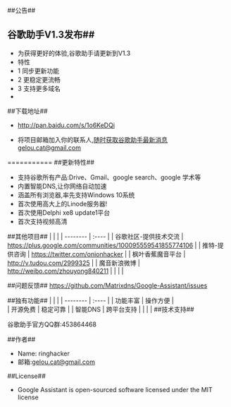 ##公告##
## 谷歌助手V1.3发布##
- 为获得更好的体验,谷歌助手请更新到V1.3 
- 特性 
- 1 同步更新功能 
- 2 更稳定更流畅 
- 3 支持更多域名
- 
##下载地址##
-  http://pan.baidu.com/s/1o6KeDQi

- 将项目邮箱加入你的联系人,随时获取谷歌助手最新消息gelou.cat@gmail.com


===========
##更新特性##

- 支持谷歌所有产品:Drive、Gmail、google search、google 学术等
- 内置智能DNS,让你网络自动加速
- 涵盖所有浏览器,率先支持Windows 10系统
- 首次使用高大上的Linode服务器! 
- 首次使用Delphi xe8 update1平台
- 首次支持视频高清

##其他项目##
|    |   |
| --------   | :----  |
| 谷歌社区-提供技术交流 | https://plus.google.com/communities/100095559541855774106 |
| 推特-提供咨询 | https://twitter.com/onionhacker |
| 枫叶香蕉魔音平台 | http://v.tudou.com/2999325 |
| 魔音新浪微博 | http://weibo.com/zhouyong840211 |
|    |   |

##问题反馈##
https://github.com/Matrixdns/Google-Assistant/issues

##独有功能##
|    |   |
| --------   | :----  |
| 功能丰富  | 操作方便  |  
| 开源免费 | 稳定可靠 | 
| 智能DNS | 跨平台支持  |
|    |   |
##技术支持##

谷歌助手官方QQ群:453864468

##作者##
- Name: ringhacker
- 邮箱:gelou.cat@gmail.com

##License##

- Google Assistant is open-sourced software licensed under the MIT license

